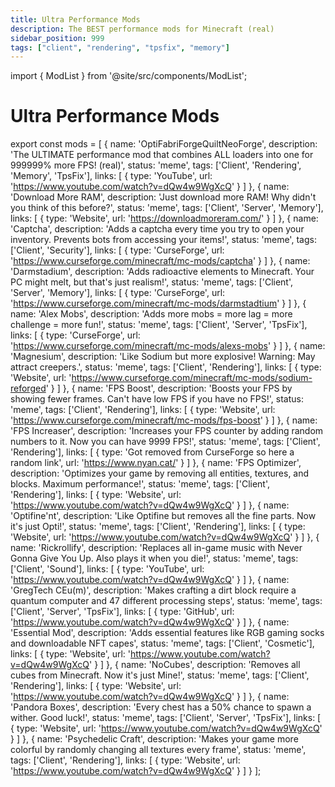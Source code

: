 ```yaml
---
title: Ultra Performance Mods
description: The BEST performance mods for Minecraft (real)
sidebar_position: 999
tags: ["client", "rendering", "tpsfix", "memory"]
---
```


import { ModList } from '@site/src/components/ModList';

# Ultra Performance Mods

export const mods = [
  {
    name: 'OptiFabriForgeQuiltNeoForge',
    description: 'The ULTIMATE performance mod that combines ALL loaders into one for 999999% more FPS! (real)',
    status: 'meme',
    tags: ['Client', 'Rendering', 'Memory', 'TpsFix'],
    links: [
      { type: 'YouTube', url: 'https://www.youtube.com/watch?v=dQw4w9WgXcQ' }
    ]
  },
  {
    name: 'Download More RAM',
    description: 'Just download more RAM! Why didn\'t you think of this before?',
    status: 'meme',
    tags: ['Client', 'Server', 'Memory'],
    links: [
      { type: 'Website', url: 'https://downloadmoreram.com/' }
    ]
  },
  {
    name: 'Captcha',
    description: 'Adds a captcha every time you try to open your inventory. Prevents bots from accessing your items!',
    status: 'meme',
    tags: ['Client', 'Security'],
    links: [
      { type: 'CurseForge', url: 'https://www.curseforge.com/minecraft/mc-mods/captcha' }
    ]
  },
  {
    name: 'Darmstadium',
    description: 'Adds radioactive elements to Minecraft. Your PC might melt, but that\'s just realism!',
    status: 'meme',
    tags: ['Client', 'Server', 'Memory'],
    links: [
      { type: 'CurseForge', url: 'https://www.curseforge.com/minecraft/mc-mods/darmstadtium' }
    ]
  },
  {
    name: 'Alex Mobs',
    description: 'Adds more mobs = more lag = more challenge = more fun!',
    status: 'meme',
    tags: ['Client', 'Server', 'TpsFix'],
    links: [
      { type: 'CurseForge', url: 'https://www.curseforge.com/minecraft/mc-mods/alexs-mobs' }
    ]
  },
  {
    name: 'Magnesium',
    description: 'Like Sodium but more explosive! Warning: May attract creepers.',
    status: 'meme',
    tags: ['Client', 'Rendering'],
    links: [
      { type: 'Website', url: 'https://www.curseforge.com/minecraft/mc-mods/sodium-reforged' }
    ]
  },
  {
    name: 'FPS Boost',
    description: 'Boosts your FPS by showing fewer frames. Can\'t have low FPS if you have no FPS!',
    status: 'meme',
    tags: ['Client', 'Rendering'],
    links: [
      { type: 'Website', url: 'https://www.curseforge.com/minecraft/mc-mods/fps-boost' }
      ]
  },
  {
    name: 'FPS Increaser',
    description: 'Increases your FPS counter by adding random numbers to it. Now you can have 9999 FPS!',
    status: 'meme',
    tags: ['Client', 'Rendering'],
    links: [
      { type: 'Got removed from CurseForge so here a random link', url: 'https://www.nyan.cat/' }
    ]
  },
  {
    name: 'FPS Optimizer',
    description: 'Optimizes your game by removing all entities, textures, and blocks. Maximum performance!',
    status: 'meme',
    tags: ['Client', 'Rendering'],
    links: [
      { type: 'Website', url: 'https://www.youtube.com/watch?v=dQw4w9WgXcQ' }
    ]
  },
  {
    name: 'Optifine\'nt',
    description: 'Like Optifine but removes all the fine parts. Now it\'s just Opti!',
    status: 'meme',
    tags: ['Client', 'Rendering'],
    links: [
      { type: 'Website', url: 'https://www.youtube.com/watch?v=dQw4w9WgXcQ' }
    ]
  },
  {
    name: 'Rickrollify',
    description: 'Replaces all in-game music with Never Gonna Give You Up. Also plays it when you die!',
    status: 'meme',
    tags: ['Client', 'Sound'],
    links: [
      { type: 'YouTube', url: 'https://www.youtube.com/watch?v=dQw4w9WgXcQ' }
    ]
  },
  {
    name: 'GregTech CEu(m)',
    description: 'Makes crafting a dirt block require a quantum computer and 47 different processing steps',
    status: 'meme',
    tags: ['Client', 'Server', 'TpsFix'],
    links: [
      { type: 'GitHub', url: 'https://www.youtube.com/watch?v=dQw4w9WgXcQ' }
    ]
  },
  {
    name: 'Essential Mod',
    description: 'Adds essential features like RGB gaming socks and downloadable NFT capes',
    status: 'meme',
    tags: ['Client', 'Cosmetic'],
    links: [
      { type: 'Website', url: 'https://www.youtube.com/watch?v=dQw4w9WgXcQ' }
    ]
  },
  {
    name: 'NoCubes',
    description: 'Removes all cubes from Minecraft. Now it\'s just Mine!',
    status: 'meme',
    tags: ['Client', 'Rendering'],
    links: [
      { type: 'Website', url: 'https://www.youtube.com/watch?v=dQw4w9WgXcQ' }
    ]
  },
  {
    name: 'Pandora Boxes',
    description: 'Every chest has a 50% chance to spawn a wither. Good luck!',
    status: 'meme',
    tags: ['Client', 'Server', 'TpsFix'],
    links: [
      { type: 'Website', url: 'https://www.youtube.com/watch?v=dQw4w9WgXcQ' }
    ]
  },
  {
    name: 'Psychedelic Craft',
    description: 'Makes your game more colorful by randomly changing all textures every frame',
    status: 'meme',
    tags: ['Client', 'Rendering'],
    links: [
      { type: 'Website', url: 'https://www.youtube.com/watch?v=dQw4w9WgXcQ' }
    ]
  }
];

<ModList mods={mods} />
